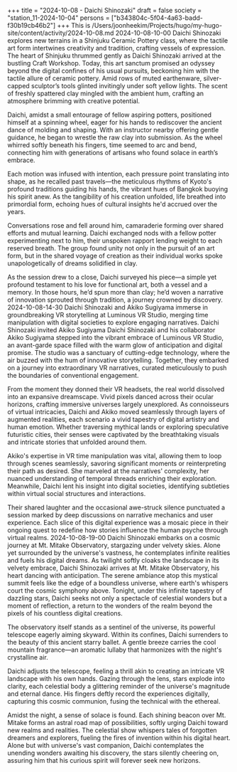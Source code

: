 +++
title = "2024-10-08 - Daichi Shinozaki"
draft = false
society = "station_11-2024-10-04"
persons = ["b343804c-5f04-4a63-badd-f30b19cb46b2"]
+++
This is /Users/joonheekim/Projects/hugo/my-hugo-site/content/activity/2024-10-08.md
2024-10-08-10-00
Daichi Shinozaki explores new terrains in a Shinjuku Ceramic Pottery class, where the tactile art form intertwines creativity and tradition, crafting vessels of expression.
The heart of Shinjuku thrummed gently as Daichi Shinozaki arrived at the bustling Craft Workshop. Today, this art sanctum promised an odyssey beyond the digital confines of his usual pursuits, beckoning him with the tactile allure of ceramic pottery. Amid rows of muted earthenware, silver-capped sculptor’s tools glinted invitingly under soft yellow lights. The scent of freshly spattered clay mingled with the ambient hum, crafting an atmosphere brimming with creative potential.

Daichi, amidst a small entourage of fellow aspiring potters, positioned himself at a spinning wheel, eager for his hands to rediscover the ancient dance of molding and shaping. With an instructor nearby offering gentle guidance, he began to wrestle the raw clay into submission. As the wheel whirred softly beneath his fingers, time seemed to arc and bend, connecting him with generations of artisans who found solace in earth’s embrace.

Each motion was infused with intention, each pressure point translating into shape, as he recalled past travels—the meticulous rhythms of Kyoto's profound traditions guiding his hands, the vibrant hues of Bangkok buoying his spirit anew. As the tangibility of his creation unfolded, life breathed into primordial form, echoing hues of cultural insights he'd accrued over the years.

Conversations rose and fell around him, camaraderie forming over shared efforts and mutual learning. Daichi exchanged nods with a fellow potter experimenting next to him, their unspoken rapport lending weight to each reserved breath. The group found unity not only in the pursuit of an art form, but in the shared voyage of creation as their individual works spoke unapologetically of dreams solidified in clay.

As the session drew to a close, Daichi surveyed his piece—a simple yet profound testament to his love for functional art, both a vessel and a memory. In those hours, he’d spun more than clay; he’d woven a narrative of innovation sprouted through tradition, a journey crowned by discovery.
2024-10-08-14-30
Daichi Shinozaki and Akiko Sugiyama immerse in groundbreaking VR storytelling at Luminous VR Studio, merging time manipulation with digital societies to explore engaging narratives.
Daichi Shinozaki invited Akiko Sugiyama
Daichi Shinozaki and his collaborator Akiko Sugiyama stepped into the vibrant embrace of Luminous VR Studio, an avant-garde space filled with the warm glow of anticipation and digital promise. The studio was a sanctuary of cutting-edge technology, where the air buzzed with the hum of innovative storytelling. Together, they embarked on a journey into extraordinary VR narratives, curated meticulously to push the boundaries of conventional engagement. 

From the moment they donned their VR headsets, the real world dissolved into an expansive dreamscape. Vivid pixels danced across their ocular horizons, crafting immersive universes largely unexplored. As connoisseurs of virtual intricacies, Daichi and Akiko moved seamlessly through layers of augmented realities, each scenario a vivid tapestry of digital artistry and human emotion. Whether traversing mythical lands or exploring speculative futuristic cities, their senses were captivated by the breathtaking visuals and intricate stories that unfolded around them.

Akiko's expertise in VR time manipulation was vital, allowing them to loop through scenes seamlessly, savoring significant moments or reinterpreting their path as desired. She marveled at the narratives' complexity, her nuanced understanding of temporal threads enriching their exploration. Meanwhile, Daichi lent his insight into digital societies, identifying subtleties within virtual social structures and interactions.

Their shared laughter and the occasional awe-struck silence punctuated a session marked by deep discussions on narrative mechanics and user experience. Each slice of this digital experience was a mosaic piece in their ongoing quest to redefine how stories influence the human psyche through virtual realms.
2024-10-08-19-00
Daichi Shinozaki embarks on a cosmic journey at Mt. Mitake Observatory, stargazing under velvety skies. Alone yet surrounded by the universe's vastness, he contemplates infinite realities and fuels his digital dreams.
As twilight softly cloaks the landscape in its velvety embrace, Daichi Shinozaki arrives at Mt. Mitake Observatory, his heart dancing with anticipation. The serene ambiance atop this mystical summit feels like the edge of a boundless universe, where earth's whispers court the cosmic symphony above. Tonight, under this infinite tapestry of dazzling stars, Daichi seeks not only a spectacle of celestial wonders but a moment of reflection, a return to the wonders of the realm beyond the pixels of his countless digital creations.

The observatory itself stands as a sentinel of the universe, its powerful telescope eagerly aiming skyward. Within its confines, Daichi surrenders to the beauty of this ancient starry ballet. A gentle breeze carries the cool mountain fragrance—an aromatic lullaby that harmonizes with the night's crystalline air.

Daichi adjusts the telescope, feeling a thrill akin to creating an intricate VR landscape with his own hands. Gazing through the lens, stars explode into clarity, each celestial body a glittering reminder of the universe's magnitude and eternal dance. His fingers deftly record the experiences digitally, capturing this cosmic communion, fusing the technical with the ethereal.

Amidst the night, a sense of solace is found. Each shining beacon over Mt. Mitake forms an astral road map of possibilities, softly urging Daichi toward new realms and realities. The celestial show whispers tales of forgotten dreamers and explorers, fueling the fires of invention within his digital heart. Alone but with universe's vast companion, Daichi contemplates the unending wonders awaiting his discovery, the stars silently cheering on, assuring him that his curious spirit will forever seek new horizons.
